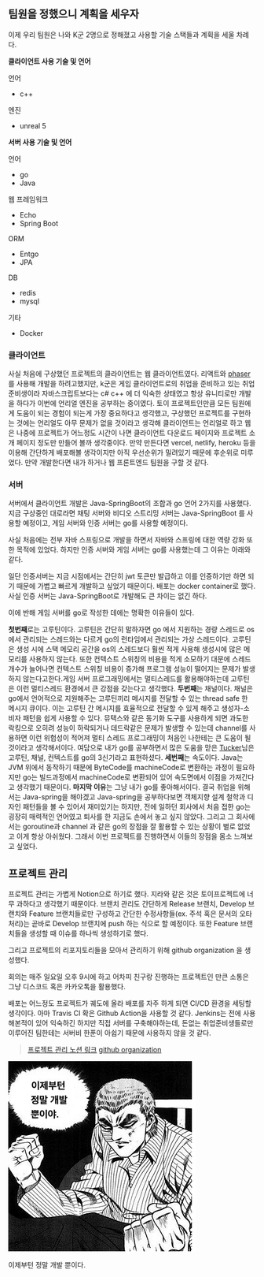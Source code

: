 ## 팀원을 정했으니 계획을 세우자

이제 우리 팀원은 나와 K군 2명으로 정해졌고 사용할 기술 스택들과 계획을 세울 차례다.

**클라이언트 사용 기술 및 언어**

언어
- c++

엔진
- unreal 5

**서버 사용 기술 및 언어**

언어
- go
- Java

웹 프레임워크
- Echo
- Spring Boot

ORM
- Entgo
- JPA

DB
- redis
- mysql

기타
- Docker

### 클라이언트

사실 처음에 구상했던 프로젝트의 클라이언트는 웹 클라이언트였다. 리액트와 [phaser](https://phaser.io/)를 사용해 개발을 하려고했지만, k군은 게임 클라이언트로의 취업을 준비하고 있는 취업준비생이라 자바스크립트보다는 c# c++ 에 더 익숙한 상태였고 항상 유니티로만 개발을 하다가 이번에 언리얼 엔진을 공부하는 중이였다. 토이 프로젝트인만큼 모든 팀원에게 도움이 되는 경험이 되는게 가장 중요하다고 생각했고, 구상했던 프로젝트를 구현하는 것에는 언리얼도 아무 문제가 없을 것이라고 생각해 클라이언트는 언리얼로 하고 웹은 나중에 프로젝트가 어느정도 시간이 나면 클라이언트 다운로드 페이지와 프로젝트 소개 페이지 정도만 만들어 볼까 생각중이다. 만약 만든다면 vercel, netlify, heroku 등을 이용해 간단하게 배포해볼 생각이지만 아직 우선순위가 밀려있기 때문에 후순위로 미루었다. 만약 개발한다면 내가 하거나 웹 프론트엔드 팀원을 구할 것 같다.

### 서버

서버에서 클라이언트 개발은 Java-SpringBoot의 조합과 go 언어 2가지를 사용했다. 지금 구상중인 대로라면 채팅 서버와 비디오 스트리밍 서버는 Java-SpringBoot 를 사용할 예정이고, 게임 서버와 인증 서버는 go를 사용할 예정이다.

사실 처음에는 전부 자바 스프링으로 개발을 하면서 자바와 스프링에 대한 역량 강화 또한 목적에 있었다. 하지만 인증 서버와 게임 서버는 go를 사용했는데 그 이유는 아래와 같다.

일단 인증서버는 지금 시점에서는 간단히 jwt 토큰만 발급하고 이를 인증하기만 하면 되기 때문에 가볍고 빠르게 개발하고 싶었기 때문이다. 배포는 docker container로 했다. 사실 인증 서버는 Java-SpringBoot로 개발해도 큰 차이는 없긴 하다.

이에 반해 게임 서버를 go로 작성한 데에는 명확한 이유들이 있다. 

**첫번째**로는 고루틴이다. 고루틴은 간단히 말하자면 go 에서 지원하는 경량 스레드로 os에서 관리되는 스레드와는 다르게 go의 런타임에서 관리되는 가상 스레드이다. 고루틴은 생성 시에 스택 메모리 공간을 os의 스레드보다 훨씬 적게 사용해 생성시에 많은 메모리를 사용하지 않는다. 또한 컨텍스트 스위칭의 비용을 적게 소모하기 대문에 스레드 개수가 늘어나면 컨텍스트 스위칭 비용이 증가해 프로그램 성능이 떨어지는 문제가 발생하지 않는다고한다.게임 서버 프로그래밍에서는 멀티스레드를 활용해야하는데 고루틴은 이런 멀티스레드 환경에서 큰 강점을 갖는다고 생각했다.
**두번째**는 채널이다. 채널은 go에서 언어적으로 지원해주는 고루틴끼리 메시지를 전달할 수 있는 thread safe 한 메시지 큐이다. 이는 고루틴 간 메시지를 효율적으로 전달할 수 있게 해주고 생성자-소비자 패턴을 쉽게 사용할 수 있다. 뮤택스와 같은 동기화 도구를 사용하게 되면 과도한 락킹으로 오히려 성능이 하락되거나 데드락같은 문제가 발생할 수 있는데 channel를 사용하면 이런 위험성이 적어져 멀티 스레드 프로그래밍이 처음인 나한테는 큰 도움이 될 것이라고 생각해서이다. 여담으로 내가 go를 공부하면서 많은 도움을 맏은 [Tucker](https://www.youtube.com/@TuckerProgramming)님은 고루틴, 채널, 컨텍스트를 go의 3신기라고 표현하셨다.
**세번째**는 속도이다. Java는 JVM 위에서 동작하기 때문에 ByteCode를 machineCode로 변환하는 과정이 필요하지만 go는 빌드과정에서 machineCode로 변환되어 있어 속도면에서 이점을 가져간다고 생각했기 때문이다.
**마지막 이유**는 그냥 내가 go를 좋아해서이다. 결국 취업을 위해서는 Java-spring을 해야겠고 Java-spring을 공부하다보면 객체지향 설계 철학과 디자인 패턴들을 볼 수 있어서 재미있기는 하지만, 전에 일하던 회사에서 처음 접한 go는 굉장히 매력적인 언어였고 퇴사를 한 지금도 손에서 놓고 싶지 않았다. 그리고 그 회사에서는 goroutine과 channel 과 같은 go의 장점을 잘 활용할 수 있는 상황이 별로 없었고 이게 항상 아쉬웠다. 그래서 이번 프로젝트를 진행하면서 이들의 장점을 몸소 느껴보고 싶었다.

## 프로젝트 관리

프로젝트 관리는 가볍게 Notion으로 하기로 했다. 지라와 같은 것은 토이프로젝트에 너무 과하다고 생각했기 때문이다. 
브랜치 관리도 간단하게 Release 브랜치, Develop 브랜치와 Feature 브랜치들로만 구성하고 간단한 수정사항들(ex. 주석 혹은 문서의 오타 처리)는 곧바로 Develop 브랜치에 push 하는 식으로 할 예정이다. 또한 Feature 브랜치들을 생성할 때 이슈를 하나씩 생성하기로 했다.

그리고 프로젝트의 리포지토리들을 모아서 관리하기 위해 github organization 을 생성했다.

회의는 매주 일요일 오후 9시에 하고 어차피 친구랑 진행하는 프로젝트인 만큰 소통은 그냥 디스코드 혹은 카카오톡을 활용했다.

배포는 어느정도 프로젝트가 궤도에 올라 배포를 자주 하게 되면 CI/CD 환경을 세팅할 생각이다. 아마 Travis CI 확은 Github Action을 사용할 것 같다. Jenkins는 전에 사용해본적이 있어 익숙하긴 하지만 직접 서버를 구축해야하는데, 돈없는 취업준비생들로만 이루어진 팀한테는 서버비 한푼이 아쉽기 때문에 사용하지 않을 것 같다.

> [프로젝트 관리 노션 링크](https://freezing-dash-047.notion.site/OUR-PLAYGROUND-c33912634c2c4ba5873eb0794ccf3caf)
[github organization](https://github.com/Team-OurPlayground)

![이제부턴 정말 개발 뿐이야.](../../images/%EA%B0%9C%EB%B0%9C_%EB%BF%90%EC%9D%B4%EC%95%BC.png)

이제부턴 정말 개발 뿐이다.
